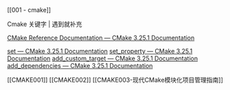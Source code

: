 
[[001 - cmake]]

Cmake 关键字 | 遇到就补充

[CMake Reference Documentation — CMake 3.25.1 Documentation](https://cmake.org/cmake/help/latest/)

[set — CMake 3.25.1 Documentation](https://cmake.org/cmake/help/latest/command/set.html?highlight=set)
[set_property — CMake 3.25.1 Documentation](https://cmake.org/cmake/help/latest/command/set_property.html?highlight=set_property)
[add_custom_target — CMake 3.25.1 Documentation](https://cmake.org/cmake/help/latest/command/add_custom_target.html?highlight=add_custom_target)
[add_dependencies — CMake 3.25.1 Documentation](https://cmake.org/cmake/help/latest/command/add_dependencies.html?highlight=add_dependencies)



[[CMAKE001]]
[[CMAKE002]]
[[CMAKE003-现代CMake模块化项目管理指南]]

